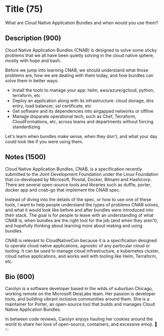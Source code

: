# Title (75)
What are Cloud Native Application Bundles and when would you use them?

## Description (900)
Cloud Native Application Bundles (CNAB) is designed to solve some sticky
problems that we all have been quietly solving in the cloud native sphere,
mostly with hope and bash.

Before we jump into learning CNAB, we should understand what those problems are,
how we are dealing with them today, and how bundles can solve them in better
ways:

* Install the tools to manage your app: helm, aws/azure/gcloud, python, terraform, etc
* Deploy an application along with its infrastructure: cloud storage, dns entry, 
  load balancer, ssl certificate, etc
* Get software and its dependencies into airgapped networks or offline
* Manage disparate operational tech, such as Chef, Terraform, CloudFormations,
  etc, across teams and departments without forcing standardizing

Let's learn when bundles make sense, when they don't, and what your day could
look like if you were using them.

## Notes (1500)
Cloud Native Application Bundles, CNAB, is a specification recently submitted to
the Joint Development Foundation under the Linux Foundation that co-developed by
Microsoft, Pivotal, Docker, Bitnami and Hashicorp. There are several open-source
tools and libraries such as duffle, porter, docker app and cnab-go that
implement the CNAB spec.

Instead of diving into the details of the spec, or how to use one of these
tools, I want to help people understand the types of problems CNAB solves, and
what it would look like before and after bundles were introduced into their
stack. The goal is for people to leave with an understanding of what CNAB is,
when bundles are the right tool for the job (and when they aren't), and hopefully
thinking about learning more about making and using bundles.

CNAB is relevant to CloudNativeCon because it is a specification designed to 
operate cloud native applications, agnostic of any particular cloud or tooling.
It can be used to manage cloud infrastructure, a kubernetes cluster, cloud native
applications, and works well with tooling like Helm, Terraform, etc.

## Bio (600)
Carolyn is a software developer based in the wilds of suburban Chicago, working
remote on the Microsoft DeisLabs team. Her passion is developer tools, and
building vibrant inclusive communities around them. She is a maintainer for
Porter, an open-source tool that builds and manages Cloud Native Application
Bundles.

In between code reviews, Carolyn enjoys hauling her cookies around the world to
share her love of open-source, containers, and excessive emoji. 🌈 ✨

